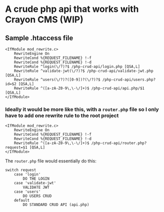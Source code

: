 # A crude php api that works with Crayon CMS (WIP)

## Sample .htaccess file
```
<IfModule mod_rewrite.c>
    RewriteEngine On
    RewriteCond %{REQUEST_FILENAME} !-f
    RewriteCond %{REQUEST_FILENAME} !-d
    RewriteRule ^login(\/?)?$ /php-crud-api/login.php [QSA,L]
    RewriteRule ^validate-jwt(\/?)?$ /php-crud-api/validate-jwt.php [QSA,L]
    RewriteRule ^users(\/?)?([0-9])?(\/?)?$ /php-crud-api/users.php?id=$2 [QSA,L]
    RewriteRule ^([a-zA-Z0-9\,\-\/]+)$ /php-crud-api/api.php/$1 [QSA,L]
</IfModule>
```

### Ideally it would be more like this, with a `router.php` file so I only have to add one rewrite rule to the root project
```
<IfModule mod_rewrite.c>
    RewriteEngine On
    RewriteCond %{REQUEST_FILENAME} !-f
    RewriteCond %{REQUEST_FILENAME} !-d
    RewriteRule ^([a-zA-Z0-9\,\-\/]+)$ /php-crud-api/router.php?request=$1 [QSA,L]
</IfModule>
```

The `router.php` file would essentially do this:

```
switch request
    case 'login'
        DO THE LOGIN
    case 'validate-jwt'
        VALIDATE JWT
    case 'users'
        DO USERS CRUD
    default
        DO STANDARD CRUD API (api.php)
```